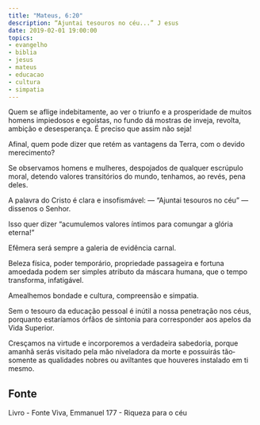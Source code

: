 ```yaml
---
title: "Mateus, 6:20"
description: “Ajuntai tesouros no céu...” J esus
date: 2019-02-01 19:00:00
topics: 
- evangelho
- biblia
- jesus
- mateus
- educacao
- cultura
- simpatia
---
```


Quem se aflige indebitamente, ao ver o triunfo e a prosperidade de muitos
homens impiedosos e egoístas, no fundo dá mostras de inveja, revolta, ambição e
desesperança. É preciso que assim não seja!

Afinal, quem pode dizer que retém as vantagens da Terra, com o devido
merecimento?

Se observamos homens e mulheres, despojados de qualquer escrúpulo
moral, detendo valores transitórios do mundo, tenhamos, ao revés, pena deles.

A palavra do Cristo é clara e insofismável:
— “Ajuntai tesouros no céu” — disse­nos o Senhor.

Isso quer dizer “acumulemos valores íntimos para comungar a glória
eterna!”

Efêmera será sempre a galeria de evidência carnal.

Beleza física, poder temporário, propriedade passageira e fortuna amoedada
podem ser simples atributo da máscara humana, que o tempo transforma, infatigável.

Amealhemos bondade e cultura, compreensão e simpatia.

Sem o tesouro da educação pessoal é inútil a nossa penetração nos céus,
porquanto estaríamos órfãos de sintonia para corresponder aos apelos da Vida
Superior.

Cresçamos na virtude e incorporemos a verdadeira sabedoria, porque
amanhã serás visitado pela mão niveladora da morte e possuirás tão­somente as
qualidades nobres ou aviltantes que houveres instalado em ti mesmo.


## Fonte
Livro - Fonte Viva, Emmanuel
177 - Riqueza para o céu
